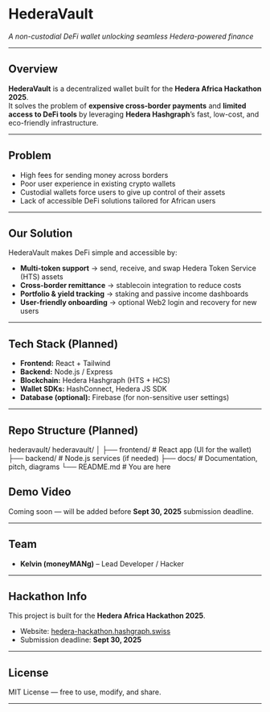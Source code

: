 # HederaVault
*A non-custodial DeFi wallet unlocking seamless Hedera-powered finance*  

---

## Overview  
**HederaVault** is a decentralized wallet built for the **Hedera Africa Hackathon 2025**.  
It solves the problem of **expensive cross-border payments** and **limited access to DeFi tools** by leveraging **Hedera Hashgraph**’s fast, low-cost, and eco-friendly infrastructure.  

---

## Problem  
- High fees for sending money across borders  
- Poor user experience in existing crypto wallets  
- Custodial wallets force users to give up control of their assets  
- Lack of accessible DeFi solutions tailored for African users  

---

## Our Solution  
HederaVault makes DeFi simple and accessible by:  
- **Multi-token support** → send, receive, and swap Hedera Token Service (HTS) assets  
- **Cross-border remittance** → stablecoin integration to reduce costs  
- **Portfolio & yield tracking** → staking and passive income dashboards  
- **User-friendly onboarding** → optional Web2 login and recovery for new users  

---

## Tech Stack (Planned)  
- **Frontend:** React + Tailwind  
- **Backend:** Node.js / Express  
- **Blockchain:** Hedera Hashgraph (HTS + HCS)  
- **Wallet SDKs:** HashConnect, Hedera JS SDK  
- **Database (optional):** Firebase (for non-sensitive user settings)  

---

## Repo Structure (Planned)
hederavault/
hederavault/ │ ├── frontend/       # React app (UI for the wallet) ├── backend/        # Node.js services (if needed) ├── docs/           # Documentation, pitch, diagrams └── README.md       # You are here

## Demo Video  
Coming soon — will be added before **Sept 30, 2025** submission deadline.  

---

## Team  
- **Kelvin (moneyMANg)** – Lead Developer / Hacker  

---

## Hackathon Info  
This project is built for the **Hedera Africa Hackathon 2025**.  
- Website: [hedera-hackathon.hashgraph.swiss](https://hedera-hackathon.hashgraph.swiss)  
- Submission deadline: **Sept 30, 2025**  

---

## License  
MIT License — free to use, modify, and share.  

---
